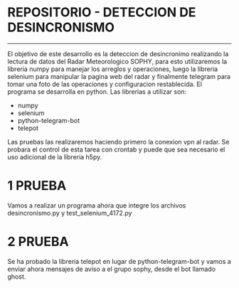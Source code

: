 # REPOSITORIO - DETECCION DE DESINCRONISMO
---
El objetivo de este desarrollo es la deteccion de desincronimo realizando la lectura de datos del Radar Meteorologico SOPHY, para esto utilizaremos la libreria numpy para manejar los arreglos y operaciones, luego la libreria selenium para manipular la pagina web del radar y finalmente telegram para tomar una foto de las operaciones y configuracion restablecida.
El programa se desarrolla en python. Las librerias a utilizar son:
- numpy
- selenium
- python-telegram-bot
- telepot

Las pruebas las realizaremos haciendo primero la conexion vpn al radar. Se probara el control de esta tarea con crontab y puede que sea necesario el uso adicional de la libreria h5py.

# 1 PRUEBA
Vamos a realizar un programa ahora que integre los archivos desincronismo.py y test_selenium_4172.py
# 2 PRUEBA
Se ha probado la libreria telepot en lugar de python-telegram-bot y vamos a enviar ahora mensajes de aviso a el grupo sophy, desde el bot llamado ghost.
